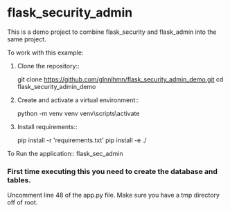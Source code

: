 # flask_security_admin

This is a demo project to combine flask_security and flask_admin into the same project.

To work with this example:

1. Clone the repository::

    git clone https://github.com/glnnlhmn/flask_security_admin_demo.git
    cd flask_security_admin_demo

2. Create and activate a virtual environment::

    python -m venv venv
    venv\scripts\activate

3. Install requirements::

    pip install -r 'requirements.txt'
    pip install -e ./

To Run the application::
    flask_sec_admin

### First time executing this you need to create the database and tables.

Uncomment line 48 of the app.py file. 
Make sure you have a tmp directory off of root. 



